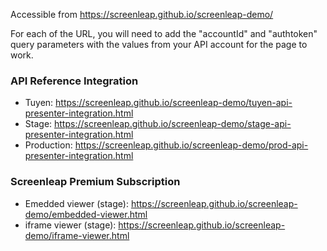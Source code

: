 
Accessible from https://screenleap.github.io/screenleap-demo/

For each of the URL, you will need to add the "accountId" and "authtoken" query parameters with the values from your API account for the page to work.

### API Reference Integration
* Tuyen: https://screenleap.github.io/screenleap-demo/tuyen-api-presenter-integration.html
* Stage: https://screenleap.github.io/screenleap-demo/stage-api-presenter-integration.html
* Production: https://screenleap.github.io/screenleap-demo/prod-api-presenter-integration.html

### Screenleap Premium Subscription
* Emedded viewer (stage): https://screenleap.github.io/screenleap-demo/embedded-viewer.html
* iframe viewer (stage): https://screenleap.github.io/screenleap-demo/iframe-viewer.html
